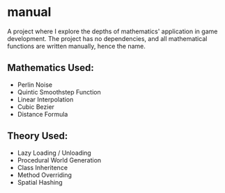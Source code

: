 # manual

A project where I explore the depths of mathematics' application in game development. The project has no dependencies, and all mathematical functions are written manually, hence the name. 

## Mathematics Used:
- Perlin Noise
- Quintic Smoothstep Function
- Linear Interpolation
- Cubic Bezier
- Distance Formula

## Theory Used:
- Lazy Loading / Unloading
- Procedural World Generation
- Class Inheritence
- Method Overriding
- Spatial Hashing

